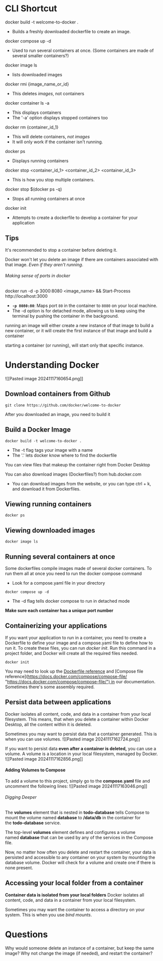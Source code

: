 # CLI Shortcut

docker build -t welcome-to-docker .
- Builds a freshly downloaded dockerfile to create an image. 

docker compose up -d
- Used to run several containers at once. (Some containers are made of several smaller containers?)

docker image ls
- lists downloaded images

docker rmi {image_name_or_id}
- This deletes *images*, not containers

docker container ls -a
- This displays containers
- The '-a' option displays stopped containers too

docker rm {container_id_1}
- This will delete containers, *not images*
- It will only work if the container isn't running. 

docker ps
- Displays running containers

docker stop <container_id_1> <container_id_2> <container_id_3>
- This is how you stop multiple containers. 

docker stop $(docker ps -q)
- Stops all running containers at once

docker init
- Attempts to create a dockerfile to develop a container for your application

## Tips
It's recommended to stop a container before deleting it. 

Docker won't let you delete an image if there are containers associated with that image. *Even if they aren't running*. 

###### Making sense of ports in docker
docker run -d -p 3000:8080 <image_name> && Start-Process http://localhost:3000
- **`-p 8080:80`**: Maps port `80` in the container to `8080` on your local machine.
- The -d option is for detached mode, allowing us to keep using the terminal by pushing the container in the background. 

running an image will either create a new instance of that image to build a new container, or it will create the first instance of that image and build a container

starting a container (or running), will start only that specific instance.

# Understanding Docker

![[Pasted image 20241117160654.png]]

## Download containers from Github
```docker
git clone https://github.com/docker/welcome-to-docker
```

After you downloaded an image, you need to build it

## Build a Docker Image
```docker
docker build -t welcome-to-docker .
```
- The -t flag tags your image with a name 
- The '.' lets docker know where to find the dockerfile

You can view files that makeup the container right from Docker Desktop

You can also download images (Dockerfiles?) from hub.docker.com
- You can download images from the website, or you can type ctrl + k, and download it from Dockerfiles.

## Viewing running containers
```docker
docker ps
```

## Viewing downloaded images
```docker
docker image ls
```
## Running several containers at once
Some dockerfiles compile images made of several docker containers.  To run them all at once you need to run the docker compose command
- Look for a compose.yaml file in your directory
```docker
docker compose up -d
```
- The -d flag tells docker compose to run in detached mode

**Make sure each container has a unique port number**

## Containerizing your applications
If you want your application to run in a container, you need to create a Dockerfile to define your image and a compose.yaml file to define how to run it. 
To create these files, you can run *docker init*. Run this command in a project folder, and Docker will create all the required files needed.
```docker
docker init
```
You may need to look up the [Dockerfile reference⁠](https://docs.docker.com/engine/reference/builder/ "https://docs.docker.com/engine/reference/builder/") and [Compose file reference⁠](https://docs.docker.com/compose/compose-file/ "https://docs.docker.com/compose/compose-file/") in our documentation. Sometimes there's some assembly required. 

## Persist data between applications
Docker isolates all content, code, and data in a container from your local filesystem. This means, that when you delete a container within Docker Desktop, all the content within it is deleted.

Sometimes you may want to persist data that a container generated. This is when you can use volumes.
![[Pasted image 20241117162724.png]]

If you want to persist data **even after a container is deleted,** you can use a volume. A volume is a location in your local filesystem, managed by Docker.
![[Pasted image 20241117162856.png]]

#### Adding Volumes to Compose
To add a volume to this project, simply go to the **compose.yaml** file and uncomment the following lines:
![[Pasted image 20241117163046.png]]
###### Digging Deeper
The **volumes** element that is nested in **todo-database** tells Compose to mount the volume named **database** to **/data/db** in the container for the **todo-database** service.

The top-level **volumes** element defines and configures a volume named **database** that can be used by any of the services in the Compose file.

Now, no matter how often you delete and restart the container, your data is persisted and accessible to any container on your system by mounting the database volume. Docker will check for a volume and create one if there is none present.

## Accessing your local folder from a container
**Container data is isolated from your local folders**
Docker isolates all content, code, and data in a container from your local filesystem.

Sometimes you may want the container to access a directory on your system. This is when you use *bind mounts*.



# Questions
Why would someone delete an instance of a container, but keep the same image? Why not change the image (if needed), and restart the container?